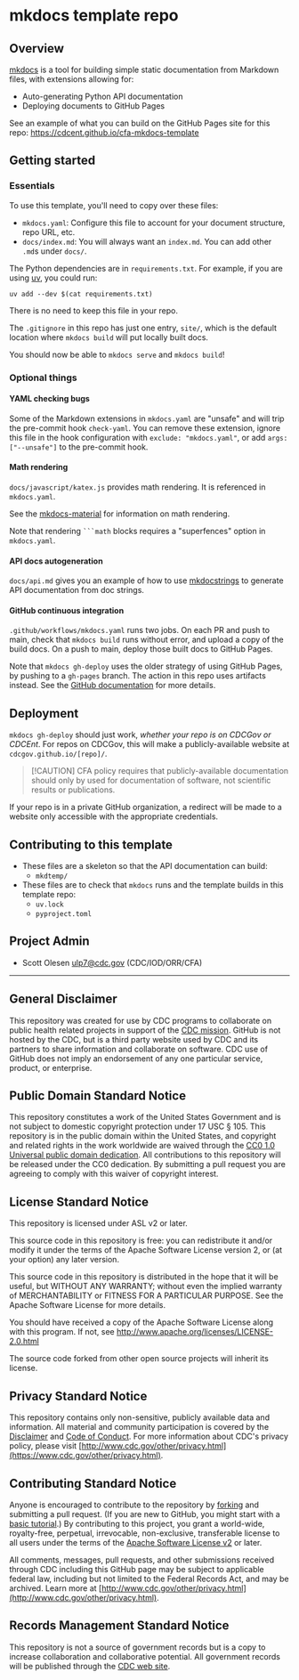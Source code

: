 # mkdocs template repo

## Overview

[mkdocs](https://www.mkdocs.org/) is a tool for building simple static documentation from Markdown files, with extensions allowing for:

- Auto-generating Python API documentation
- Deploying documents to GitHub Pages

See an example of what you can build on the GitHub Pages site for this repo: <https://cdcent.github.io/cfa-mkdocs-template>

## Getting started

### Essentials

To use this template, you'll need to copy over these files:

- `mkdocs.yaml`: Configure this file to account for your document structure, repo URL, etc.
- `docs/index.md`: You will always want an `index.md`. You can add other `.md`s under `docs/`.

The Python dependencies are in `requirements.txt`. For example, if you are using [uv](https://docs.astral.sh/uv), you could run:

    uv add --dev $(cat requirements.txt)

There is no need to keep this file in your repo.

The `.gitignore` in this repo has just one entry, `site/`, which is the default location where `mkdocs build` will put locally built docs.

You should now be able to `mkdocs serve` and `mkdocs build`!

### Optional things

#### YAML checking bugs

Some of the Markdown extensions in `mkdocs.yaml` are "unsafe" and will trip the pre-commit hook `check-yaml`. You can remove these extension, ignore this file in the hook configuration with `exclude: "mkdocs.yaml"`, or add `args: ["--unsafe"]` to the pre-commit hook.

#### Math rendering

`docs/javascript/katex.js` provides math rendering. It is referenced in `mkdocs.yaml`.

See the [mkdocs-material](https://squidfunk.github.io/mkdocs-material/reference/math/) for information on math rendering.

Note that rendering ` ```math ` blocks requires a "superfences" option in `mkdocs.yaml`.

#### API docs autogeneration

`docs/api.md` gives you an example of how to use [mkdocstrings](https://mkdocstrings.github.io/) to generate API documentation from doc strings.

#### GitHub continuous integration

`.github/workflows/mkdocs.yaml` runs two jobs. On each PR and push to main, check that `mkdocs build` runs without error, and upload a copy of the build docs. On a push to main, deploy those built docs to GitHub Pages.

Note that `mkdocs gh-deploy` uses the older strategy of using GitHub Pages, by pushing to a `gh-pages` branch. The action in this repo uses artifacts instead. See the [GitHub documentation](https://docs.github.com/en/pages/getting-started-with-github-pages/configuring-a-publishing-source-for-your-github-pages-site#publishing-with-a-custom-github-actions-workflow) for more details.

## Deployment

`mkdocs gh-deploy` should just work, _whether your repo is on CDCGov or CDCEnt_. For repos on CDCGov, this will make a publicly-available website at `cdcgov.github.io/[repo]/`.

> [!CAUTION] CFA policy requires that publicly-available documentation should only by used for documentation of software, not scientific results or publications.

If your repo is in a private GitHub organization, a redirect will be made to a website only accessible with the appropriate credentials.

## Contributing to this template

- These files are a skeleton so that the API documentation can build:
  - `mkdtemp/`
- These files are to check that `mkdocs` runs and the template builds in this template repo:
  - `uv.lock`
  - `pyproject.toml`

## Project Admin

- Scott Olesen <ulp7@cdc.gov> (CDC/IOD/ORR/CFA)

---

## General Disclaimer

This repository was created for use by CDC programs to collaborate on public health related projects in support of the [CDC mission](https://www.cdc.gov/about/organization/mission.htm). GitHub is not hosted by the CDC, but is a third party website used by CDC and its partners to share information and collaborate on software. CDC use of GitHub does not imply an endorsement of any one particular service, product, or enterprise.

## Public Domain Standard Notice

This repository constitutes a work of the United States Government and is not subject to domestic copyright protection under 17 USC § 105. This repository is in the public domain within the United States, and copyright and related rights in the work worldwide are waived through the [CC0 1.0 Universal public domain dedication](https://creativecommons.org/publicdomain/zero/1.0/). All contributions to this repository will be released under the CC0 dedication. By submitting a pull request you are agreeing to comply with this waiver of copyright interest.

## License Standard Notice

This repository is licensed under ASL v2 or later.

This source code in this repository is free: you can redistribute it and/or modify it under the terms of the Apache Software License version 2, or (at your option) any later version.

This source code in this repository is distributed in the hope that it will be useful, but WITHOUT ANY WARRANTY; without even the implied warranty of MERCHANTABILITY or FITNESS FOR A PARTICULAR PURPOSE. See the Apache Software License for more details.

You should have received a copy of the Apache Software License along with this program. If not, see http://www.apache.org/licenses/LICENSE-2.0.html

The source code forked from other open source projects will inherit its license.

## Privacy Standard Notice

This repository contains only non-sensitive, publicly available data and information. All material and community participation is covered by the [Disclaimer](https://github.com/CDCgov/template/blob/master/DISCLAIMER.md) and [Code of Conduct](https://github.com/CDCgov/template/blob/master/code-of-conduct.md). For more information about CDC's privacy policy, please visit [http://www.cdc.gov/other/privacy.html](https://www.cdc.gov/other/privacy.html).

## Contributing Standard Notice

Anyone is encouraged to contribute to the repository by [forking](https://help.github.com/articles/fork-a-repo) and submitting a pull request. (If you are new to GitHub, you might start with a [basic tutorial](https://help.github.com/articles/set-up-git).) By contributing to this project, you grant a world-wide, royalty-free, perpetual, irrevocable, non-exclusive, transferable license to all users under the terms of the [Apache Software License v2](http://www.apache.org/licenses/LICENSE-2.0.html) or later.

All comments, messages, pull requests, and other submissions received through CDC including this GitHub page may be subject to applicable federal law, including but not limited to the Federal Records Act, and may be archived. Learn more at [http://www.cdc.gov/other/privacy.html](http://www.cdc.gov/other/privacy.html).

## Records Management Standard Notice

This repository is not a source of government records but is a copy to increase collaboration and collaborative potential. All government records will be published through the [CDC web site](http://www.cdc.gov).
